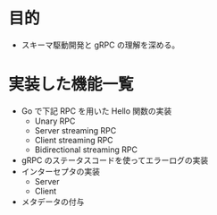 # 目的

- スキーマ駆動開発と gRPC の理解を深める。

# 実装した機能一覧

- Go で下記 RPC を用いた Hello 関数の実装
  - Unary RPC
  - Server streaming RPC
  - Client streaming RPC
  - Bidirectional streaming RPC
- gRPC のステータスコードを使ってエラーログの実装
- インターセプタの実装
  - Server
  - Client
- メタデータの付与
